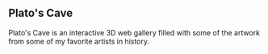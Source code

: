 Plato's Cave
---
Plato's Cave is an interactive 3D web gallery filled with some of the artwork from some of my favorite artists in history.
